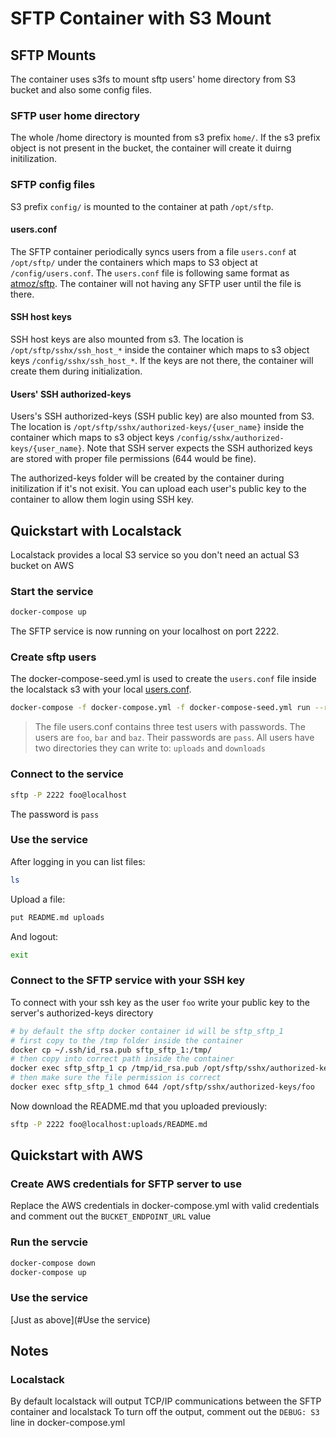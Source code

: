 # SFTP Container with S3 Mount

## SFTP Mounts

The container uses s3fs to mount sftp users' home directory from S3 bucket and also some config files.

### SFTP user home directory

The whole /home directory is mounted from s3 prefix `home/`. If the s3 prefix object is not present in the bucket, the container will create it duirng initilization.

### SFTP config files

S3 prefix `config/` is mounted to the container at path `/opt/sftp`.

#### users.conf

The SFTP container periodically syncs users from a file `users.conf` at `/opt/sftp/` under the containers which maps to S3 object at `/config/users.conf`. The `users.conf` file is following same format as [atmoz/sftp](https://github.com/atmoz/sftp). The container will not having any SFTP user until the file is there.

#### SSH host keys

SSH host keys are also mounted from s3. The location is `/opt/sftp/sshx/ssh_host_*` inside the container which maps to s3 object keys `/config/sshx/ssh_host_*`. If the keys are not there, the container will create them during initialization.

#### Users' SSH authorized-keys

Users's SSH authorized-keys (SSH public key) are also mounted from S3. The location is `/opt/sftp/sshx/authorized-keys/{user_name}` inside the container which maps to s3 object keys `/config/sshx/authorized-keys/{user_name}`. Note that SSH server expects the SSH authorized keys are stored with proper file permissions (644 would be fine). 

The authorized-keys folder will be created by the container during initilization if it's not exisit. You can upload each user's public key to the container to allow them login using SSH key.

## Quickstart with Localstack

Localstack provides a local S3 service so you don't need an actual S3 bucket on AWS

### Start the service

```bash
docker-compose up
```

The SFTP service is now running on your localhost on port 2222.

### Create sftp users

The docker-compose-seed.yml is used to create the `users.conf` file inside the localstack s3 with your local [users.conf](./users.conf).

```bash
docker-compose -f docker-compose.yml -f docker-compose-seed.yml run --rm sftp
```

> The file users.conf contains three test users with passwords. The users are `foo`, `bar` and `baz`.
Their passwords are `pass`. All users have two directories they can write to: `uploads` and `downloads`

### Connect to the service

```bash
sftp -P 2222 foo@localhost
```

The password is `pass`

### Use the service

After logging in you can list files:

```bash
ls
```

Upload a file:

```bash
put README.md uploads
```

And logout:

```bash
exit
```

### Connect to the SFTP service with your SSH key

To connect with your ssh key as the user `foo` write your public key to the server's authorized-keys directory

```bash
# by default the sftp docker container id will be sftp_sftp_1
# first copy to the /tmp folder inside the container
docker cp ~/.ssh/id_rsa.pub sftp_sftp_1:/tmp/
# then copy into correct path inside the container
docker exec sftp_sftp_1 cp /tmp/id_rsa.pub /opt/sftp/sshx/authorized-keys/foo
# then make sure the file permission is correct
docker exec sftp_sftp_1 chmod 644 /opt/sftp/sshx/authorized-keys/foo
```

Now download the README.md that you uploaded previously:

```bash
sftp -P 2222 foo@localhost:uploads/README.md
```

## Quickstart with AWS

### Create AWS credentials for SFTP server to use

Replace the AWS credentials in docker-compose.yml with valid credentials and comment out the `BUCKET_ENDPOINT_URL` value

### Run the servcie

```bash
docker-compose down
docker-compose up
```

### Use the service

[Just as above](#Use the service)


## Notes

### Localstack

By default localstack will output TCP/IP communications between the SFTP container and localstack
To turn off the output, comment out the `DEBUG: S3` line in docker-compose.yml
